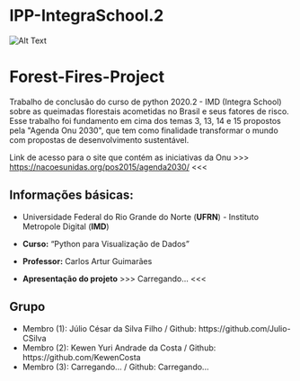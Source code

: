 # IPP-IntegraSchool.2

![Alt Text](https://miro.medium.com/max/635/0*QeaPyStVoyGs5eF4.gif)

# Forest-Fires-Project

Trabalho de conclusão do curso de python 2020.2 - IMD (Integra School) sobre as queimadas florestais acometidas no Brasil e seus fatores de risco. Esse trabalho foi fundamento em cima dos temas 3, 13, 14 e 15 propostos pela "Agenda Onu 2030", que tem como finalidade transformar o mundo com propostas de desenvolvimento sustentável.

Link de acesso para o site que contém as iniciativas da Onu >>> https://nacoesunidas.org/pos2015/agenda2030/ <<<

## Informações básicas:

* Universidade Federal do Rio Grande do Norte (**UFRN**) - Instituto Metropole Digital (**IMD**)

* **Curso:** “Python para Visualização de Dados”

* **Professor:** Carlos Artur Guimarães

* **Apresentação do projeto** >>> Carregando... <<<

## Grupo
<ul>
<li>Membro (1): Júlio César da Silva Filho / Github: https://github.com/Julio-CSilva </li>
<li>Membro (2): Kewen Yuri Andrade da Costa / Github: https://github.com/KewenCosta </li>
<li>Membro (3): Carregando... / Github: Carregando... </li>
  </ul>
